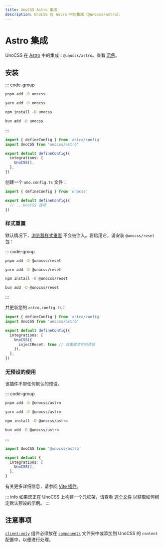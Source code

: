 ```yaml
---
title: UnoCSS Astro 集成
description: UnoCSS 在 Astro 中的集成（@unocss/astro）。
---
```


# Astro 集成

UnoCSS 在 [Astro](https://astro.build/) 中的集成：`@unocss/astro`。查看 [示例](https://github.com/unocss/unocss/tree/main/examples/astro)。

## 安装

::: code-group

```bash [pnpm]
pnpm add -D unocss
```

```bash [yarn]
yarn add -D unocss
```

```bash [npm]
npm install -D unocss
```

```bash [bun]
bun add -D unocss
```

:::

```ts [astro.config.ts]
import { defineConfig } from 'astro/config'
import UnoCSS from 'unocss/astro'

export default defineConfig({
  integrations: [
    UnoCSS(),
  ],
})
```

创建一个 `uno.config.ts` 文件：

```ts [uno.config.ts]
import { defineConfig } from 'unocss'

export default defineConfig({
  // ...UnoCSS 选项
})
```

### 样式重置

默认情况下，[浏览器样式重置](/guide/style-reset) 不会被注入。要启用它，请安装 `@unocss/reset` 包：

::: code-group

```bash [pnpm]
pnpm add -D @unocss/reset
```

```bash [yarn]
yarn add -D @unocss/reset
```

```bash [npm]
npm install -D @unocss/reset
```

```bash [bun]
bun add -D @unocss/reset
```

:::

并更新您的 `astro.config.ts`：

```ts [astro.config.ts]
import { defineConfig } from 'astro/config'
import UnoCSS from 'unocss/astro'

export default defineConfig({
  integrations: [
    UnoCSS({
      injectReset: true // 或重置文件的路径
    }),
  ],
})
```

### 无预设的使用

该插件不带任何默认的预设。

::: code-group

```bash [pnpm]
pnpm add -D @unocss/astro
```

```bash [yarn]
yarn add -D @unocss/astro
```

```bash [npm]
npm install -D @unocss/astro
```

```bash [bun]
bun add -D @unocss/astro
```

:::

```ts [astro.config.mjs]
import UnoCSS from '@unocss/astro'

export default {
  integrations: [
    UnoCSS(),
  ],
}
```

有关更多详细信息，请参阅 [Vite 插件](/integrations/vite)。

::: info
如果您正在 UnoCSS 上构建一个元框架，请查看 [这个文件](https://github.com/unocss/unocss/blob/main/packages-presets/unocss/src/astro.ts) 以获取如何绑定默认预设的示例。
:::

## 注意事项

[`client:only`](https://docs.astro.build/en/reference/directives-reference/#clientonly) 组件必须放在 [`components`](https://docs.astro.build/en/core-concepts/project-structure/#srccomponents) 文件夹中或添加到 UnoCSS 的 `content` 配置中，以便进行处理。
